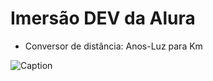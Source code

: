 # Imersão DEV da Alura

- Conversor de distância: Anos-Luz para Km

![Caption](https://files.cercomp.ufg.br/weby/up/342/o/em_construcao.jpg)
